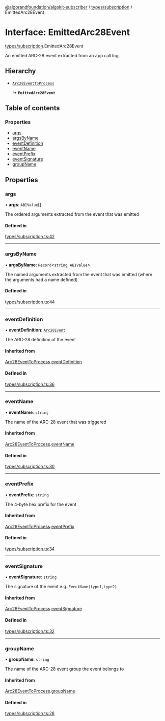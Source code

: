 [@algorandfoundation/algokit-subscriber](../README.md) / [types/subscription](../modules/types_subscription.md) / EmittedArc28Event

# Interface: EmittedArc28Event

[types/subscription](../modules/types_subscription.md).EmittedArc28Event

An emitted ARC-28 event extracted from an app call log.

## Hierarchy

- [`Arc28EventToProcess`](types_subscription.Arc28EventToProcess.md)

  ↳ **`EmittedArc28Event`**

## Table of contents

### Properties

- [args](types_subscription.EmittedArc28Event.md#args)
- [argsByName](types_subscription.EmittedArc28Event.md#argsbyname)
- [eventDefinition](types_subscription.EmittedArc28Event.md#eventdefinition)
- [eventName](types_subscription.EmittedArc28Event.md#eventname)
- [eventPrefix](types_subscription.EmittedArc28Event.md#eventprefix)
- [eventSignature](types_subscription.EmittedArc28Event.md#eventsignature)
- [groupName](types_subscription.EmittedArc28Event.md#groupname)

## Properties

### args

• **args**: `ABIValue`[]

The ordered arguments extracted from the event that was emitted

#### Defined in

[types/subscription.ts:42](https://github.com/algorandfoundation/algokit-subscriber-ts/blob/main/src/types/subscription.ts#L42)

___

### argsByName

• **argsByName**: `Record`\<`string`, `ABIValue`\>

The named arguments extracted from the event that was emitted (where the arguments had a name defined)

#### Defined in

[types/subscription.ts:44](https://github.com/algorandfoundation/algokit-subscriber-ts/blob/main/src/types/subscription.ts#L44)

___

### eventDefinition

• **eventDefinition**: [`Arc28Event`](types_subscription.Arc28Event.md)

The ARC-28 definition of the event

#### Inherited from

[Arc28EventToProcess](types_subscription.Arc28EventToProcess.md).[eventDefinition](types_subscription.Arc28EventToProcess.md#eventdefinition)

#### Defined in

[types/subscription.ts:36](https://github.com/algorandfoundation/algokit-subscriber-ts/blob/main/src/types/subscription.ts#L36)

___

### eventName

• **eventName**: `string`

The name of the ARC-28 event that was triggered

#### Inherited from

[Arc28EventToProcess](types_subscription.Arc28EventToProcess.md).[eventName](types_subscription.Arc28EventToProcess.md#eventname)

#### Defined in

[types/subscription.ts:30](https://github.com/algorandfoundation/algokit-subscriber-ts/blob/main/src/types/subscription.ts#L30)

___

### eventPrefix

• **eventPrefix**: `string`

The 4-byte hex prefix for the event

#### Inherited from

[Arc28EventToProcess](types_subscription.Arc28EventToProcess.md).[eventPrefix](types_subscription.Arc28EventToProcess.md#eventprefix)

#### Defined in

[types/subscription.ts:34](https://github.com/algorandfoundation/algokit-subscriber-ts/blob/main/src/types/subscription.ts#L34)

___

### eventSignature

• **eventSignature**: `string`

The signature of the event e.g. `EventName(type1,type2)`

#### Inherited from

[Arc28EventToProcess](types_subscription.Arc28EventToProcess.md).[eventSignature](types_subscription.Arc28EventToProcess.md#eventsignature)

#### Defined in

[types/subscription.ts:32](https://github.com/algorandfoundation/algokit-subscriber-ts/blob/main/src/types/subscription.ts#L32)

___

### groupName

• **groupName**: `string`

The name of the ARC-28 event group the event belongs to

#### Inherited from

[Arc28EventToProcess](types_subscription.Arc28EventToProcess.md).[groupName](types_subscription.Arc28EventToProcess.md#groupname)

#### Defined in

[types/subscription.ts:28](https://github.com/algorandfoundation/algokit-subscriber-ts/blob/main/src/types/subscription.ts#L28)
